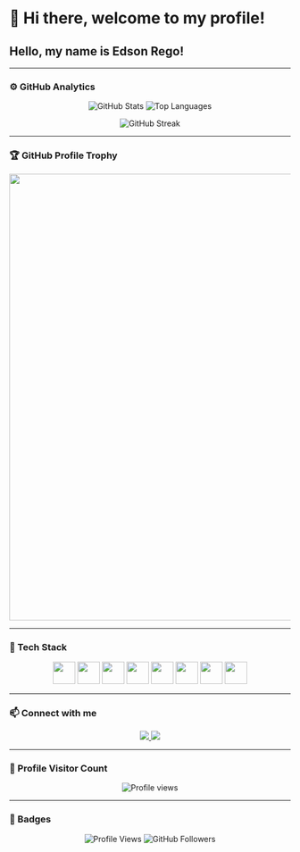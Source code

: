 # 👋 Hi there, welcome to my profile!
## Hello, my name is Edson Rego!

---

### ⚙️ GitHub Analytics

<p align="center">
  <img 
    src="https://github-readme-stats.vercel.app/api?username=edsonrego&theme=dark&hide_border=false&include_all_commits=true&count_private=true" 
    alt="GitHub Stats"
  />
  <img 
    src="https://github-readme-stats.vercel.app/api/top-langs/?username=edsonrego&theme=dark&hide_border=false&layout=compact&langs_count=8" 
    alt="Top Languages"
  />
</p>

<p align="center">
  <img 
    src="https://github-readme-streak-stats.herokuapp.com/?user=edsonrego&theme=dark&hide_border=false" 
    alt="GitHub Streak"
  />
</p>

---

### 🏆 GitHub Profile Trophy

<p align="center">
  <a href="https://github.com/ryo-ma/github-profile-trophy" title="GitHub Profile Trophies">
    <img width="800" src="https://github-profile-trophy.vercel.app/?username=edsonrego&column=8&theme=darkhub&no-frame=true&no-bg=true"/>
  </a>
</p>

---

### 🚀 Tech Stack
<p align="center">
  <img src="https://cdn.jsdelivr.net/gh/devicons/devicon/icons/java/java-original.svg" width="40" height="40"/>
  <img src="https://cdn.jsdelivr.net/gh/devicons/devicon/icons/javascript/javascript-original.svg" width="40" height="40"/>
  <img src="https://cdn.jsdelivr.net/gh/devicons/devicon/icons/typescript/typescript-original.svg" width="40" height="40"/>
  <img src="https://cdn.jsdelivr.net/gh/devicons/devicon/icons/react/react-original.svg" width="40" height="40"/>
  <img src="https://cdn.jsdelivr.net/gh/devicons/devicon/icons/docker/docker-original.svg" width="40" height="40"/>
  <img src="https://cdn.jsdelivr.net/gh/devicons/devicon/icons/linux/linux-original.svg" width="40" height="40"/>
  <img src="https://cdn.jsdelivr.net/gh/devicons/devicon/icons/terraform/terraform-original.svg" width="40" height="40"/>
  <img src="https://www.vectorlogo.zone/logos/amazon_aws/amazon_aws-icon.svg" width="40" height="40"/>
</p>

---

### 📫 Connect with me
<p align="center">
  <!-- LinkedIn corrigido para o seu perfil informado -->
  <a href="https://www.linkedin.com/in/edson-rego-1b086216a/?locale=en_US">
    <img src="https://img.shields.io/badge/-LinkedIn-0A66C2?style=flat&logo=linkedin&logoColor=white"/>
  </a>
  <!-- Email é placeholder: substitua pelo seu se quiser -->
  <a href="mailto:edsonxrego@gmail.com">
    <img src="https://img.shields.io/badge/-Gmail-EA4335?style=flat&logo=gmail&logoColor=white"/>
  </a>
</p>

---

### 📍 Profile Visitor Count

<p align="center">
  <img src="https://komarev.com/ghpvc/?username=edsonrego&label=Profile%20views&color=0e75b6&style=flat" alt="Profile views"/>
</p>

---

### 🔖 Badges
<p align="center">
  <img src="https://komarev.com/ghpvc/?username=edsonrego&color=blue" alt="Profile Views"/>
  <img src="https://img.shields.io/github/followers/edsonrego?style=social" alt="GitHub Followers"/>
</p>
